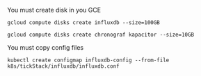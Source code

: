 

You must create disk in you GCE

`gcloud compute disks create influxdb --size=100GB`

`gcloud compute disks create chronograf kapacitor --size=10GB`

You must copy config files 

`kubectl create configmap influxdb-config --from-file k8s/tickStack/influxdb/influxdb.conf`